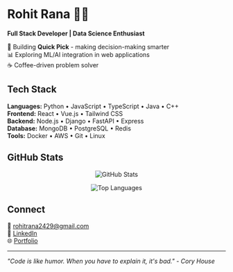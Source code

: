 # Rohit Rana 👨‍💻

**Full Stack Developer | Data Science Enthusiast**

🚀 Building **Quick Pick** - making decision-making smarter  
📊 Exploring ML/AI integration in web applications  
☕ Coffee-driven problem solver  

## Tech Stack

**Languages:** Python • JavaScript • TypeScript • Java • C++  
**Frontend:** React • Vue.js • Tailwind CSS  
**Backend:** Node.js • Django • FastAPI • Express  
**Database:** MongoDB • PostgreSQL • Redis  
**Tools:** Docker • AWS • Git • Linux  

## GitHub Stats

<div align="center">
  
![GitHub Stats](https://github-readme-stats.vercel.app/api?username=rohittrana&show_icons=true&theme=dark&hide_border=true&count_private=true)

![Top Languages](https://github-readme-stats.vercel.app/api/top-langs/?username=rohittrana&layout=compact&theme=dark&hide_border=true)

</div>

## Connect

📧 rohitrana2429@gmail.com  
💼 [LinkedIn](https://linkedin.com/in/rohit-rana-dev)  
🌐 [Portfolio](https://rohitrana.dev)

---
*"Code is like humor. When you have to explain it, it's bad." - Cory House*
